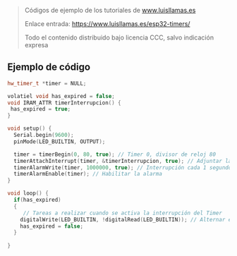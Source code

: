 > Códigos de ejemplo de los tutoriales de www.luisllamas.es
>
> Enlace entrada: https://www.luisllamas.es/esp32-timers/
>
> Todo el contenido distribuido bajo licencia CCC, salvo indicación expresa

## Ejemplo de código
```cpp
hw_timer_t *timer = NULL;

volatiel void has_expired = false;
void IRAM_ATTR timerInterrupcion() {
 has_expired = true;
}

void setup() {
  Serial.begin(9600);
  pinMode(LED_BUILTIN, OUTPUT);

  timer = timerBegin(0, 80, true); // Timer 0, divisor de reloj 80
  timerAttachInterrupt(timer, &timerInterrupcion, true); // Adjuntar la función de manejo de interrupción
  timerAlarmWrite(timer, 1000000, true); // Interrupción cada 1 segundo
  timerAlarmEnable(timer); // Habilitar la alarma
}

void loop() {
  if(has_expired)
  {
     // Tareas a realizar cuando se activa la interrupción del Timer
    digitalWrite(LED_BUILTIN, !digitalRead(LED_BUILTIN)); // Alternar el estado del LED
    has_expired = false; 
  }
  
}
```


